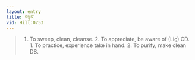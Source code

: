 ```yaml
---
layout: entry
title: བསྟར་
vid: Hill:0753
---
```

> 1. To sweep, clean, cleanse. 2. To appreciate, be aware of (Liç) CD. 1. To practice, experience take in hand. 2. To purify, make clean DS.
